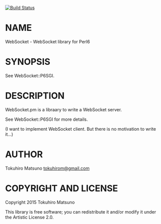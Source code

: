[![Build Status](https://travis-ci.org/tokuhirom/p6-Protocol-WebSocket.svg?branch=master)](https://travis-ci.org/tokuhirom/p6-Protocol-WebSocket)

NAME
====

WebSocket - WebSocket library for Perl6

SYNOPSIS
========

See WebSocket::P6SGI.

DESCRIPTION
===========

WebSocket.pm is a libraary to write a WebSocket server.

See WebSocket::P6SGI for more details.

(I want to implement WebSocket client. But there is no motivation to write it...)

AUTHOR
======

Tokuhiro Matsuno <tokuhirom@gmail.com>

COPYRIGHT AND LICENSE
=====================

Copyright 2015 Tokuhiro Matsuno

This library is free software; you can redistribute it and/or modify it under the Artistic License 2.0.
